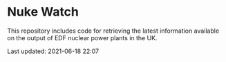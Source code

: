 # Nuke Watch

This repository includes code for retrieving the latest information available on the output of EDF nuclear power plants in the UK.

Last updated: 2021-06-18 22:07